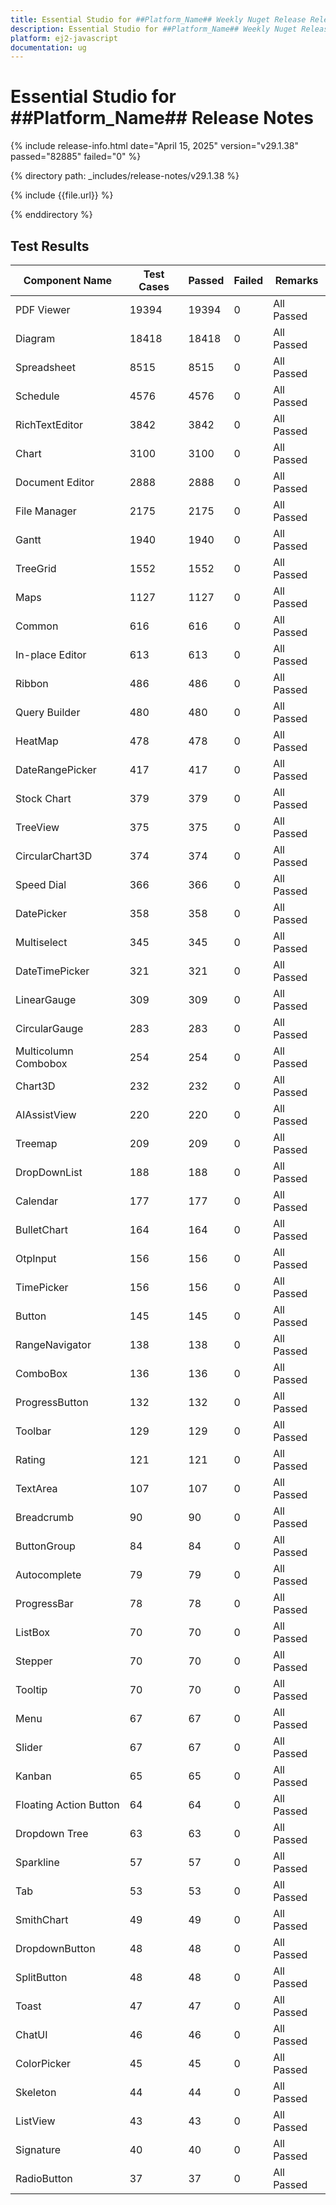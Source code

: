 ```yaml
---
title: Essential Studio for ##Platform_Name## Weekly Nuget Release Release Notes  
description: Essential Studio for ##Platform_Name## Weekly Nuget Release Release Notes  
platform: ej2-javascript
documentation: ug
---
```


# Essential Studio for ##Platform_Name##  Release Notes  

{% include release-info.html date="April 15, 2025"  version="v29.1.38" passed="82885" failed="0" %} 

{% directory path: _includes/release-notes/v29.1.38 %}

{% include {{file.url}} %}

{% enddirectory %}

## Test Results

| Component Name | Test Cases | Passed | Failed | Remarks |
|---------------|------------|--------|--------|---------|
| PDF Viewer | 19394 | 19394 | 0 | All Passed |
| Diagram | 18418 | 18418 | 0 | All Passed |
| Spreadsheet | 8515 | 8515 | 0 | All Passed |
| Schedule | 4576 | 4576 | 0 | All Passed |
| RichTextEditor | 3842 | 3842 | 0 | All Passed |
| Chart | 3100 | 3100 | 0 | All Passed |
| Document Editor | 2888 | 2888 | 0 | All Passed |
| File Manager | 2175 | 2175 | 0 | All Passed |
| Gantt | 1940 | 1940 | 0 | All Passed |
| TreeGrid | 1552 | 1552 | 0 | All Passed |
| Maps | 1127 | 1127 | 0 | All Passed |
| Common | 616 | 616 | 0 | All Passed |
| In-place Editor | 613 | 613 | 0 | All Passed |
| Ribbon | 486 | 486 | 0 | All Passed |
| Query Builder | 480 | 480 | 0 | All Passed |
| HeatMap | 478 | 478 | 0 | All Passed |
| DateRangePicker | 417 | 417 | 0 | All Passed |
| Stock Chart | 379 | 379 | 0 | All Passed |
| TreeView | 375 | 375 | 0 | All Passed |
| CircularChart3D | 374 | 374 | 0 | All Passed |
| Speed Dial | 366 | 366 | 0 | All Passed |
| DatePicker | 358 | 358 | 0 | All Passed |
| Multiselect | 345 | 345 | 0 | All Passed |
| DateTimePicker | 321 | 321 | 0 | All Passed |
| LinearGauge | 309 | 309 | 0 | All Passed |
| CircularGauge | 283 | 283 | 0 | All Passed |
| Multicolumn Combobox | 254 | 254 | 0 | All Passed |
| Chart3D | 232 | 232 | 0 | All Passed |
| AIAssistView | 220 | 220 | 0 | All Passed |
| Treemap | 209 | 209 | 0 | All Passed |
| DropDownList | 188 | 188 | 0 | All Passed |
| Calendar | 177 | 177 | 0 | All Passed |
| BulletChart | 164 | 164 | 0 | All Passed |
| OtpInput | 156 | 156 | 0 | All Passed |
| TimePicker | 156 | 156 | 0 | All Passed |
| Button | 145 | 145 | 0 | All Passed |
| RangeNavigator | 138 | 138 | 0 | All Passed |
| ComboBox | 136 | 136 | 0 | All Passed |
| ProgressButton | 132 | 132 | 0 | All Passed |
| Toolbar | 129 | 129 | 0 | All Passed |
| Rating | 121 | 121 | 0 | All Passed |
| TextArea | 107 | 107 | 0 | All Passed |
| Breadcrumb | 90 | 90 | 0 | All Passed |
| ButtonGroup | 84 | 84 | 0 | All Passed |
| Autocomplete | 79 | 79 | 0 | All Passed |
| ProgressBar | 78 | 78 | 0 | All Passed |
| ListBox | 70 | 70 | 0 | All Passed |
| Stepper | 70 | 70 | 0 | All Passed |
| Tooltip | 70 | 70 | 0 | All Passed |
| Menu | 67 | 67 | 0 | All Passed |
| Slider | 67 | 67 | 0 | All Passed |
| Kanban | 65 | 65 | 0 | All Passed |
| Floating Action Button | 64 | 64 | 0 | All Passed |
| Dropdown Tree | 63 | 63 | 0 | All Passed |
| Sparkline | 57 | 57 | 0 | All Passed |
| Tab | 53 | 53 | 0 | All Passed |
| SmithChart | 49 | 49 | 0 | All Passed |
| DropdownButton | 48 | 48 | 0 | All Passed |
| SplitButton | 48 | 48 | 0 | All Passed |
| Toast | 47 | 47 | 0 | All Passed |
| ChatUI | 46 | 46 | 0 | All Passed |
| ColorPicker | 45 | 45 | 0 | All Passed |
| Skeleton | 44 | 44 | 0 | All Passed |
| ListView | 43 | 43 | 0 | All Passed |
| Signature | 40 | 40 | 0 | All Passed |
| RadioButton | 37 | 37 | 0 | All Passed |